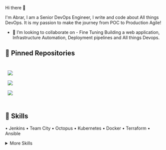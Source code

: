 Hi there 👋

I'm Abrar, I am a Senior DevOps Engineer, I write and code about All things DevOps. It is my passion to make the journey from POC to Production Agile!

- 👯 I’m looking to collaborate on - Fine Tuning Building a web application, Infrastructure Automation, Deployment pipelines and All things Devops.


## 📌 Pinned Repositories

<br>

<a href="https://github.com/md4abrar/bookstore-app">
  <img align="center" style="margin:0.5rem" src="https://github-readme-stats.vercel.app/api/pin/?username=md4abrar&repo=bookstore-app&title_color=ffffff&text_color=c9cacc&icon_color=4AB197&bg_color=1A2B34" />
</a>

<br>

<a href="https://github.com/md4abrar/AppDeployment">
  <img align="center" style="margin:0.5rem" src="https://github-readme-stats.vercel.app/api/pin/?username=md4abrar&repo=AppDeployment&title_color=ffffff&text_color=c9cacc&icon_color=4AB197&bg_color=1A2B34" />
</a>

<br>

<a href="https://github.com/md4abrar/Linux">
  <img align="center" style="margin:0.5rem" src="https://github-readme-stats.vercel.app/api/pin/?username=md4abrar&repo=Linux&title_color=ffffff&text_color=c9cacc&icon_color=4AB197&bg_color=1A2B34" />
</a>

<br>
<br>

## 💼 Skills

• Jenkins   • Team City   • Octopus   • Kubernetes   • Docker   • Terraform   • Ansible	
	
<details>
<summary>More Skills</summary>
<br>
  
• AWS
	
• Git
	
• GitHub / SVN
	
• Nginx
	
• Linux / Windows
	
• Sonar Qube
	
• Nexus	
	
• Postman
	
• Apache tomcat / IIS
	
• Python Scripting
	
• Bash Scripting
	
• New Relic
	
• Networking

 <br>
